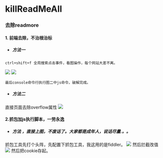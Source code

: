 # killReadMeAll
### 去除readmore

#### 1. 前端去除，不治根治标

+ #####  方法一

```
ctrl+shift+f 全局搜索点击事件，看图操作，每个网站大差不离。
```

![](https://github.com/crashiers/killReadMore/blob/master/js1.png?raw=true)
![](https://github.com/crashiers/killReadMore/blob/master/js2.png?raw=true)


```
最后console命令行执行图二中js命令，破解完成。
```
+ #####  方法二
直接页面去除overflow属性
![](https://github.com/crashiers/killReadMore/blob/master/js3.png?raw=true)

#### 2.抓包加js执行脚本，一劳永逸
+ #####  方法 ，直接上图，不废话了。大家都是成年人，说话尽量.。。
 抓包工具先打个头阵，先配置下抓包工具，我这用的是fiddler。
 ![](https://github.com/crashiers/killReadMore/blob/master/4.jpg?raw=true)
 然后拦截改值
 ![](https://github.com/crashiers/killReadMore/blob/master/3.png?raw=true)
然后把cookie存起。

 

